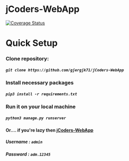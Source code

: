 # jCoders-WebApp
<a href='https://coveralls.io/github/gjergjk71/jCoders-WebApp?branch=master'><img src='https://coveralls.io/repos/github/gjergjk71/jCoders-WebApp/badge.svg?branch=master' alt='Coverage Status' /></a>

<h1>Quick Setup</h1>

<h3>Clone repository:</h3>
<h5> <code>git clone https://github.com/gjergjk71/jCoders-WebApp</code> </h5>
<h3>Install necessary packages</h3>
<h5> <code>pip3 install -r requirements.txt</code> </h5>
<h3> Run it on your local machine</h3>
<h5> <code>python3 manage.py runserver</code> </h5>

<h4>Or.... if you're lazy then <a href="http://gjergjk71.pythonanywhere.com/users">jCoders-WebApp</a></h4>

<h5> Username : <code>admin</code> </h5>
<h5> Password : <code>adm.12345</code> </h5>
